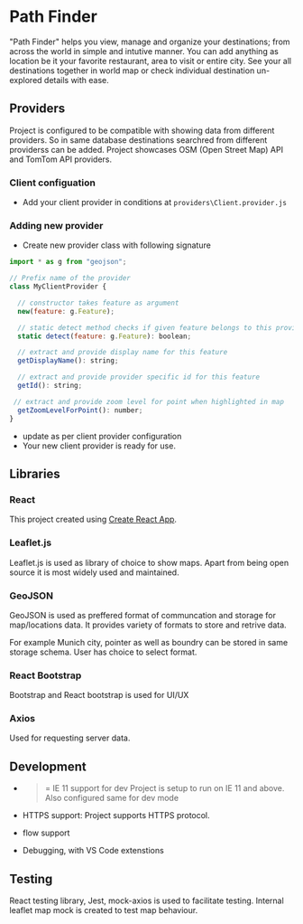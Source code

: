 # Path Finder

"Path Finder" helps you view, manage and organize your destinations; from across the world in simple and intutive manner. You can add anything as location be it your favorite restaurant, area to visit or entire city.
See your all destinations together in world map or check individual destination un-explored details with ease. 

## Providers

Project is configured to be compatible with showing data from different providers. So in same database destinations searchred from different providerss can be added.
Project showcases OSM (Open Street Map) API and TomTom API providers. 

### Client configuation

- Add your client provider in conditions at `providers\Client.provider.js` 

### Adding new provider

- Create new provider class with following signature

```js
import * as g from "geojson";

// Prefix name of the provider
class MyClientProvider {

  // constructor takes feature as argument
  new(feature: g.Feature);

  // static detect method checks if given feature belongs to this provider
  static detect(feature: g.Feature): boolean;

  // extract and provide display name for this feature
  getDisplayName(): string;

  // extract and provide provider specific id for this feature
  getId(): string;

 // extract and provide zoom level for point when highlighted in map
  getZoomLevelForPoint(): number;
}

```
- update as per client provider configuration
- Your new client provider is ready for use.

## Libraries

### React

This project created using [Create React App](https://github.com/facebook/create-react-app).

### Leaflet.js

Leaflet.js is used as library of choice to show maps. Apart from being open source it is most widely used and maintained.

### GeoJSON

GeoJSON is used as preffered format of communcation and storage for map/locations data. It provides variety of formats to store and retrive data.

For example Munich city, pointer as well as boundry can be stored in same storage schema. User has choice to select format.

### React Bootstrap

Bootstrap and React bootstrap is used for UI/UX

### Axios

Used for requesting server data.

## Development

- >= IE 11 support for dev
   Project is setup to run on IE 11 and above. Also configured same for dev mode

- HTTPS support: Project supports HTTPS protocol.

- flow support

- Debugging, with VS Code extenstions

## Testing

React testing library, Jest, mock-axios is used to facilitate testing. Internal leaflet map mock is created to test map behaviour.
